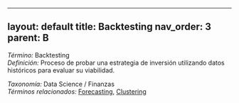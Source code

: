 
---
layout: default
title: Backtesting
nav_order: 3
parent: B
---

*Término:* Backtesting  
*Definición:* Proceso de probar una estrategia de inversión utilizando datos históricos para evaluar su viabilidad.

*Taxonomía:* Data Science / Finanzas  
*Términos relacionados:* [Forecasting](https://maleniski.github.io/diccionario-angl-tec-mx/docs/alfabeticamente/F/forecasting/), [Clustering](https://maleniski.github.io/diccionario-angl-tec-mx/docs/alfabeticamente/C/clustering/)
